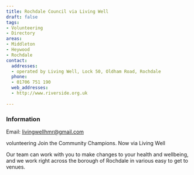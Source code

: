 ```yaml
---
title: Rochdale Council via Living Well
draft: false
tags:
- Volunteering
- Directory
areas:
- Middleton
- Heywood
- Rochdale
contact:
  addresses:
  - operated by Living Well, Lock 50, Oldham Road, Rochdale
  phone:
  - 01706 751 190
  web_addresses:
  - http://www.riverside.org.uk
  
---
```


### Information

Email:  livingwellhmr@gmail.com

volunteering
Join the Community Champions. Now via Living Well

Our team can work with you to make changes to your
 health and wellbeing, and we work right across the
  borough of Rochdale in various easy to get to venues.